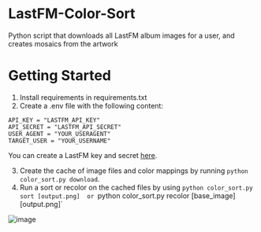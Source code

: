# LastFM-Color-Sort
Python script that downloads all LastFM album images for a user, and creates mosaics from the artwork

# Getting Started

1. Install requirements in requirements.txt
2. Create a .env file with the following content:

```
API_KEY = "LASTFM_API_KEY"
API_SECRET = "LASTFM_API_SECRET"
USER_AGENT = "YOUR_USERAGENT"
TARGET_USER = "YOUR_USERNAME" 
```


You can create a LastFM key and secret [here](https://www.last.fm/api/account/create?_pjax=%23content).

3. Create the cache of image files and color mappings by running `python color_sort.py download`.
4. Run a sort or recolor on the cached files by using `python color_sort.py sort [output.png]  or `python color_sort.py recolor [base_image] [output.png]`

![image](https://user-images.githubusercontent.com/3819844/221431353-c9c9520e-3b8f-4c14-a6db-d92a2adb5001.png)

